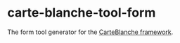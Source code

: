 carte-blanche-tool-form
=======================

The form tool generator for the [CarteBlanche framework](http://github.com/php-carteblanche/carteblanche).